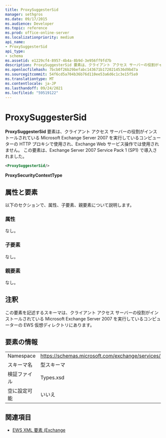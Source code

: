 ```yaml
---
title: ProxySuggesterSid
manager: sethgros
ms.date: 09/17/2015
ms.audience: Developer
ms.topic: reference
ms.prod: office-online-server
ms.localizationpriority: medium
api_name:
- ProxySuggesterSid
api_type:
- schema
ms.assetid: e1229cf4-8957-4b4a-8b9d-3e956ff9fd7b
description: ProxySuggesterSid 要素は、クライアント アクセス サーバーの役割がインストールされ、Exchange Web Services 操作では使用されない Microsoft Exchange Server 2007 を実行しているコンピューターの HTTP プロキシによって使用されます。 この要素は、Exchange Server 2007 Service Pack 1 (SP1) で導入されました。
ms.openlocfilehash: 7bcb0f26b29befabc143671b1720214536d9bd7a
ms.sourcegitcommit: 54f6cd5a704b36b76d110ee53a6d6c1c3e15f5a9
ms.translationtype: MT
ms.contentlocale: ja-JP
ms.lasthandoff: 09/24/2021
ms.locfileid: "59519122"
---
```

# <a name="proxysuggestersid"></a>ProxySuggesterSid

**ProxySuggesterSid** 要素は、クライアント アクセス サーバーの役割がインストールされている Microsoft Exchange Server 2007 を実行しているコンピューターの HTTP プロキシで使用され、Exchange Web サービス操作では使用されません。 この要素は、Exchange Server 2007 Service Pack 1 (SP1) で導入されました。 
  
```xml
<ProxySuggesterSid/>
```

 **ProxySecurityContextType**
## <a name="attributes-and-elements"></a>属性と要素

以下のセクションで、属性、子要素、親要素について説明します。
  
### <a name="attributes"></a>属性

なし。
  
### <a name="child-elements"></a>子要素

なし。
  
### <a name="parent-elements"></a>親要素

なし。
  
## <a name="remarks"></a>注釈

この要素を記述するスキーマは、クライアント アクセス サーバーの役割がインストールされている Microsoft Exchange Server 2007 を実行しているコンピューターの EWS 仮想ディレクトリにあります。
  
## <a name="element-information"></a>要素の情報

|||
|:-----|:-----|
|Namespace  <br/> |https://schemas.microsoft.com/exchange/services/2006/types  <br/> |
|スキーマ名  <br/> |型スキーマ  <br/> |
|検証ファイル  <br/> |Types.xsd  <br/> |
|空に設定可能  <br/> |いいえ  <br/> |
   
## <a name="see-also"></a>関連項目



- [EWS XML 要素 (Exchange](ews-xml-elements-in-exchange.md)

